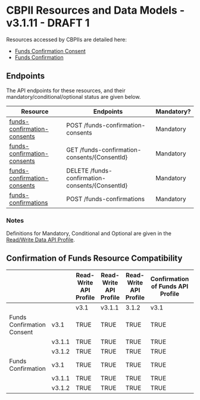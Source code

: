 # CBPII Resources and Data Models - v3.1.11 - DRAFT 1 <!-- omit in toc -->

Resources accessed by CBPIIs are detailed here:

* [Funds Confirmation Consent](funds-confirmation-consent.md)
* [Funds Confirmation](funds-confirmation.md)

## Endpoints

The API endpoints for these resources, and their mandatory/conditional/optional status are given below.

| Resource |Endpoints |Mandatory? |
| --- |--- |---|
| [funds-confirmation-consents](funds-confirmation-consent.md) |POST /funds-confirmation-consents |Mandatory |
| [funds-confirmation-consents](funds-confirmation-consent.md) |GET /funds-confirmation-consents/{ConsentId} |Mandatory |
| [funds-confirmation-consents](funds-confirmation-consent.md) |DELETE /funds-confirmation-consents/{ConsentId} |Mandatory |
| [funds-confirmations](funds-confirmation.md) |POST /funds-confirmations |Mandatory |

### Notes

Definitions for Mandatory, Conditional and Optional are given in the [Read/Write Data API Profile](../../profiles/read-write-data-api-profile.md#categorisation-of-implementation-requirements).

## Confirmation of Funds Resource Compatibility

|  | |Read-Write API Profile |Read-Write API Profile |Read-Write API Profile |Confirmation of Funds API Profile |Confirmation of Funds API Profile |Confirmation of Funds API Profile |
| --- |--- |--- |--- |--- |--- |--- |--- |
|  | |v3.1 |v3.1.1 |3.1.2 |v3.1 |v3.1.1 |3.1.2 |
| Funds Confirmation Consent |v3.1 |TRUE |TRUE |TRUE |TRUE |TRUE |TRUE |
|  |v3.1.1 |TRUE |TRUE |TRUE |TRUE |TRUE |TRUE |
|  |v3.1.2 |TRUE |TRUE |TRUE |TRUE |TRUE |TRUE |
| Funds Confirmation |v3.1 |TRUE |TRUE |TRUE |TRUE |TRUE |TRUE |
|  |v3.1.1 |TRUE |TRUE |TRUE |TRUE |TRUE |TRUE |
|  |v3.1.2 |TRUE |TRUE |TRUE |TRUE |TRUE |TRUE |
